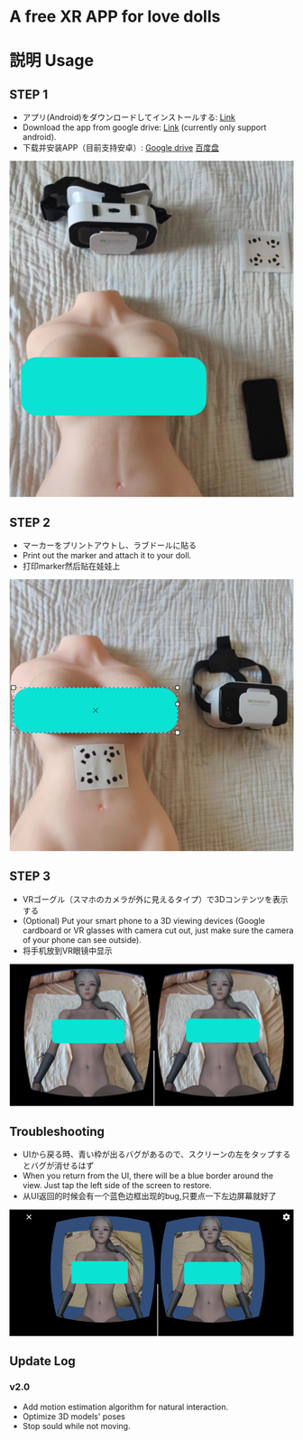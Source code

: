 # A free XR APP for love dolls

# 説明 Usage

## STEP 1
* アプリ(Android)をダウンロードしてインストールする: [Link](https://drive.google.com/file/d/1-PaAzY6FD2ZE4sD4lgSFtJ1UBBcWPvdp/view?usp=drivesdk)
* Download the app from google drive: [Link](https://drive.google.com/file/d/1-PaAzY6FD2ZE4sD4lgSFtJ1UBBcWPvdp/view?usp=drivesdk) (currently only support android).
* 下载并安装APP（目前支持安卓）: [Google drive](https://drive.google.com/file/d/1-PaAzY6FD2ZE4sD4lgSFtJ1UBBcWPvdp/view?usp=drivesdk) [百度盘](https://pan.baidu.com/s/1aMkVasILcSmROVJfjY-3bg?pwd=6bwb)
<img src="imgs/require.png" alt="drawing"/>

## STEP 2
* マーカーをプリントアウトし、ラブドールに貼る
* Print out the marker and attach it to your doll.
* 打印marker然后贴在娃娃上
<img src="imgs/prepare.png" alt="drawing"/>

## STEP 3
* VRゴーグル（スマホのカメラが外に見えるタイプ）で3Dコンテンツを表示する
* (Optional) Put your smart phone to a 3D viewing devices (Google cardboard or VR glasses with camera cut out, just make sure the camera of your phone can see outside).
* 将手机放到VR眼镜中显示
<img src="imgs/demo.png" alt="drawing"/>


## Troubleshooting
* UIから戻る時、青い枠が出るバグがあるので、スクリーンの左をタップするとバグが消せるはず
* When you return from the UI, there will be a blue border around the view. Just tap the left side of the screen to restore.
* 从UI返回的时候会有一个蓝色边框出现的bug,只要点一下左边屏幕就好了
<img src="imgs/bug.png" alt="drawing"/>


## Update Log

### v2.0
* Add motion estimation algorithm for natural interaction.
* Optimize 3D models' poses
* Stop sould while not moving.